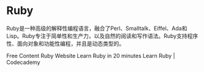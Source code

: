 # Ruby

Ruby是一种高级的解释性编程语言，融合了Perl、Smalltalk、Eiffel、Ada和Lisp。Ruby专注于简单性和生产力，以及自然的阅读和写作语法。Ruby支持程序性、面向对象和功能性编程，并且是动态类型的。

<ResourceGroupTitle>Free Content</ResourceGroupTitle>
<BadgeLink colorScheme='blue' badgeText='Official Website' href='https://www.ruby-lang.org/en/'>Ruby Website</BadgeLink>
<BadgeLink badgeText='Course' colorScheme='green' href='https://www.ruby-lang.org/en/documentation/quickstart/'>Learn Ruby in 20 minutes</BadgeLink>
<BadgeLink badgeText='Course' colorScheme='green' href='https://www.codecademy.com/learn/learn-ruby'>Learn Ruby | Codecademy</BadgeLink>
